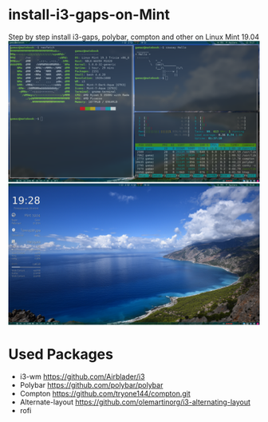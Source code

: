 # install-i3-gaps-on-Mint
Step by step install i3-gaps, polybar, compton and other on Linux Mint 19.04 
![](/first.png)
![](/seccond.png)

# Used Packages 

* i3-wm https://github.com/Airblader/i3 
* Polybar https://github.com/polybar/polybar
* Compton https://github.com/tryone144/compton.git
* Alternate-layout https://github.com/olemartinorg/i3-alternating-layout
* rofi

